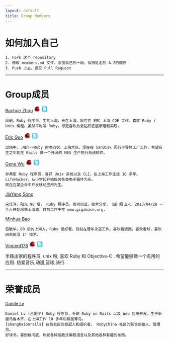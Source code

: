 ```yaml
---
layout: default
title: Group Members
---
```


# 如何加入自己

	1. Fork 这个 repository
	2. 修改 members.md 文件，添加自己的一段，保持姓名的 A-Z的顺序
	3. Push 上去，提交 Pull Request

----

# Group成员

[Bachue Zhou](https://github.com/bachue)
[![RubyChina](/assets/images/sprites/ruby_china.png)](http://ruby-china.org/iBachue)
[![Twitter](/assets/images/sprites/twitter.png)](https://twitter.com/iBachue)

    周融，Ruby 程序员，生在上海，长在上海，现在在 EMC 上海 COE 工作。喜欢 Ruby / Unix 编程。虽然平时写 Ruby，却更喜欢热爱钻研底层原理和实现。

[Eric Guo](https://github.com/Eric-Guo)
[![RubyChina](/assets/images/sprites/ruby_china.png)](http://ruby-china.org/ericguo)
[![Twitter](/assets/images/sprites/twitter.png)](https://twitter.com/ecguo)

	过纯中，.NET->Ruby 的老码农，上海大叔，现在在 SanDisk 闵行半导体工厂工作，希望有生之年能在 Rails 做一个开源的 MES 生产执行系统软件。

[Gene Wu](https://github.com/genewoo)
[![RubyChina](/assets/images/sprites/ruby_china.png)](http://ruby-china.org/gene_wu)
[![Twitter](/assets/images/sprites/twitter.png)](https://twitter.com/gene_wu)

	非典型 Ruby 程序员，喜好 Unix 系统以及 CLI，在上海工作生活 10 多年。LifeHacker，从小学起开始拆装各类电子器件为乐。
	现在在某企业中开发移动应用为生。

[JiaYang Song](https://github.com/songjiayang)

    宋佳洋，阳光 90 后， Ruby 程序员，喜欢创业，技术分享， 四川眉山人，2013/04/28 一个人开始闯荡上海滩，目前工作于在 www.gigabase.org.

[Minhua Bao](https://github.com/bao1018)

    包敏华，80 后的上海人，Ruby 爱好者，目前在普华永道工作。喜欢看漫画，喜欢看球，喜欢研究前沿 IT 技术。

[Vincent178](https://github.com/vincent178)
[![RubyChina](/assets/images/sprites/ruby_china.png)](http://ruby-china.org/vincent178)
[![Twitter](/assets/images/sprites/twitter.png)](https://twitter.com/Vincent_178)

  半路出家的程序员, unix 粉, 喜欢 Ruby 和 Objective-C . 希望能够做一个有用的应用.
  热爱音乐,动漫,篮球,骑行.

----

# 荣誉成员

[Danile Lv](https://github.com/lgn21st)

	Daniel Lv (吕国宁) Ruby 程序员，专职 Ruby on Rails 以及 Web 应用开发，生于新疆乌鲁木齐，在上海工作 10 多年后移居青岛。
	[Shanghaionrails] 在线社区的发起人和组织者， RubyChina 社区的联合创始人，管理员。
	好读书，喜刨根问底，热爱各种函数式编程语言以及其他各种有趣的东西。
